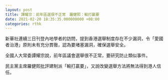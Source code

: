 ```yaml
---
layout: post
title: 譚耀宗：前年區選很不正常　羅健熙：輸打贏要
date: 2021-02-20 18:35:35.000000000 +08:00
categories: rthk
---
```


新華社連續三日刊登內地學者的訪問，提到香港選舉制度存在不少漏洞，令「愛國者治港」原則未有充分貫徹，認為要堵塞漏洞，確保選舉安全。

全國人大常委譚耀宗說，前年區議會選舉很不正常，要研究防止類似事件。

民主黨主席羅健熙批評建制派「輸打贏要」，又說改變選舉方法將無法得到港人信任。
